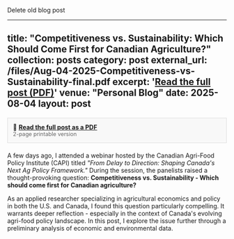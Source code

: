 Delete old blog post

---
title: "Competitiveness vs. Sustainability: Which Should Come First for Canadian Agriculture?"
collection: posts
category: post
external_url: /files/Aug-04-2025-Competitiveness-vs-Sustainability-final.pdf
excerpt: '[Read the full post (PDF)](/files/Aug-04-2025-Competitiveness-vs-Sustainability-final.pdf)'
venue: "Personal Blog"
date: 2025-08-04
layout: post
---
<div style="border: 1px solid #ddd; padding: 12px; margin: 20px 0; background-color: #f8f8f8;">
  📄 <strong><a href="/files/Aug-04-2025-Competitiveness-vs-Sustainability-final.pdf" target="_blank">Read the full post as a PDF</a></strong><br>
  <span style="font-size: 0.9em; color: #666;">2-page printable version</span>
</div>

A few days ago, I attended a webinar hosted by the Canadian Agri-Food Policy Institute (CAPI) titled *"From Delay to Direction: Shaping Canada's Next Ag Policy Framework."* During the session, the panelists raised a thought-provoking question: **Competitiveness vs. Sustainability - Which should come first for Canadian agriculture?**

As an applied researcher specializing in agricultural economics and policy in both the U.S. and Canada, I found this question particularly compelling. It warrants deeper reflection - especially in the context of Canada's evolving agri-food policy landscape. In this post, I explore the issue further through a preliminary analysis of economic and environmental data.
